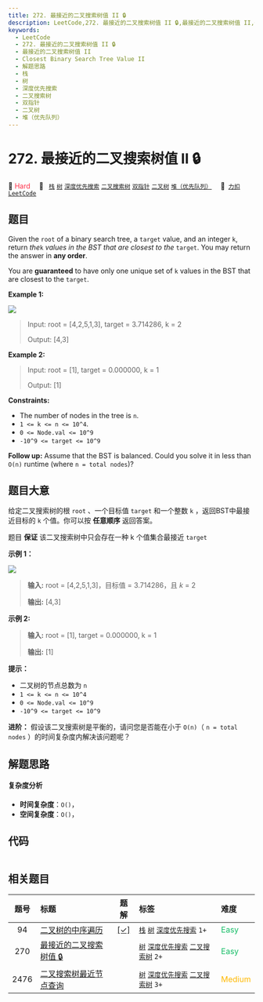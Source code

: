 ```yaml
---
title: 272. 最接近的二叉搜索树值 II 🔒
description: LeetCode,272. 最接近的二叉搜索树值 II 🔒,最接近的二叉搜索树值 II,Closest Binary Search Tree Value II,解题思路,栈,树,深度优先搜索,二叉搜索树,双指针,二叉树,堆（优先队列）
keywords:
  - LeetCode
  - 272. 最接近的二叉搜索树值 II 🔒
  - 最接近的二叉搜索树值 II
  - Closest Binary Search Tree Value II
  - 解题思路
  - 栈
  - 树
  - 深度优先搜索
  - 二叉搜索树
  - 双指针
  - 二叉树
  - 堆（优先队列）
---
```


# 272. 最接近的二叉搜索树值 II 🔒

🔴 <font color=#ff334b>Hard</font>&emsp; 🔖&ensp; [`栈`](/tag/stack.md) [`树`](/tag/tree.md) [`深度优先搜索`](/tag/depth-first-search.md) [`二叉搜索树`](/tag/binary-search-tree.md) [`双指针`](/tag/two-pointers.md) [`二叉树`](/tag/binary-tree.md) [`堆（优先队列）`](/tag/heap-priority-queue.md)&emsp; 🔗&ensp;[`力扣`](https://leetcode.cn/problems/closest-binary-search-tree-value-ii) [`LeetCode`](https://leetcode.com/problems/closest-binary-search-tree-value-ii)

## 题目

Given the `root` of a binary search tree, a `target` value, and an integer
`k`, return _the_`k` _values in the BST that are closest to the_ `target`. You
may return the answer in **any order**.

You are **guaranteed** to have only one unique set of `k` values in the BST
that are closest to the `target`.



**Example 1:**

![](https://fastly.jsdelivr.net/gh/doocs/leetcode@main/solution/0200-0299/0272.Closest%20Binary%20Search%20Tree%20Value%20II/images/closest1-1-tree.jpg)

> Input: root = [4,2,5,1,3], target = 3.714286, k = 2
> 
> Output: [4,3]

**Example 2:**

> Input: root = [1], target = 0.000000, k = 1
> 
> Output: [1]

**Constraints:**

  * The number of nodes in the tree is `n`.
  * `1 <= k <= n <= 10^4`.
  * `0 <= Node.val <= 10^9`
  * `-10^9 <= target <= 10^9`



**Follow up:** Assume that the BST is balanced. Could you solve it in less
than `O(n)` runtime (where `n = total nodes`)?


## 题目大意

给定二叉搜索树的根 `root` 、一个目标值 `target` 和一个整数 `k` ，返回BST中最接近目标的 `k` 个值。你可以按 **任意顺序**
返回答案。

题目 **保证**  该二叉搜索树中只会存在一种 k 个值集合最接近 `target`



**示例 1：**

![](https://fastly.jsdelivr.net/gh/doocs/leetcode@main/solution/0200-0299/0272.Closest%20Binary%20Search%20Tree%20Value%20II/images/closest1-1-tree.jpg)

> 
> 
> 
> 
> 
> **输入:** root = [4,2,5,1,3]，目标值 = 3.714286，且 _k_ = 2
> 
> **输出:** [4,3]

**示例 2:**

> 
> 
> 
> 
> 
> **输入:** root = [1], target = 0.000000, k = 1
> 
> **输出:** [1]
> 
> 



**提示：**

  * 二叉树的节点总数为 `n`
  * `1 <= k <= n <= 10^4`
  * `0 <= Node.val <= 10^9`
  * `-10^9 <= target <= 10^9`



**进阶：** 假设该二叉搜索树是平衡的，请问您是否能在小于 `O(n)`（ `n = total nodes` ）的时间复杂度内解决该问题呢？


## 解题思路

#### 复杂度分析

- **时间复杂度**：`O()`，
- **空间复杂度**：`O()`，

## 代码

```javascript

```

## 相关题目

<!-- prettier-ignore -->
| 题号 | 标题 | 题解 | 标签 | 难度 |
| :------: | :------ | :------: | :------ | :------ |
| 94 | [二叉树的中序遍历](https://leetcode.com/problems/binary-tree-inorder-traversal) | [[✓]](/problem/0094.md) |  [`栈`](/tag/stack.md) [`树`](/tag/tree.md) [`深度优先搜索`](/tag/depth-first-search.md) `1+` | <font color=#15bd66>Easy</font> |
| 270 | [最接近的二叉搜索树值 🔒](https://leetcode.com/problems/closest-binary-search-tree-value) |  |  [`树`](/tag/tree.md) [`深度优先搜索`](/tag/depth-first-search.md) [`二叉搜索树`](/tag/binary-search-tree.md) `2+` | <font color=#15bd66>Easy</font> |
| 2476 | [二叉搜索树最近节点查询](https://leetcode.com/problems/closest-nodes-queries-in-a-binary-search-tree) |  |  [`树`](/tag/tree.md) [`深度优先搜索`](/tag/depth-first-search.md) [`二叉搜索树`](/tag/binary-search-tree.md) `3+` | <font color=#ffb800>Medium</font> |
